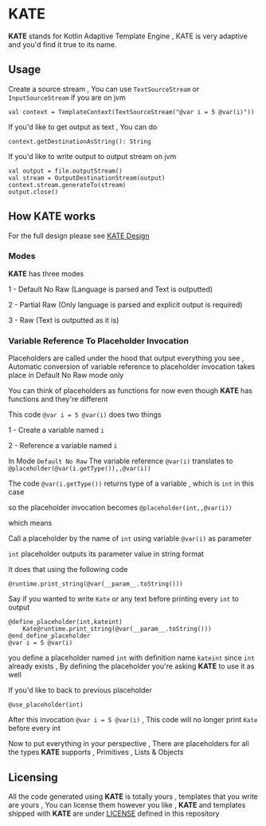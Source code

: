 # KATE

__KATE__ stands for Kotlin Adaptive Template Engine , KATE is very adaptive and
you'd find it true to its name.

## Usage

Create a source stream , You can use `TextSourceStream` or `InputSourceStream` if you are on jvm

```
val context = TemplateContext(TextSourceStream("@var i = 5 @var(i)"))
```

If you'd like to get output as text , You can do

```
context.getDestinationAsString(): String
```

If you'd like to write output to output stream on jvm

```
val output = file.outputStream()
val stream = OutputDestinationStream(output)
context.stream.generateTo(stream)
output.close()
```

## How KATE works

For the full design please see [KATE Design](./DESIGN.md)

### Modes

__KATE__ has three modes

1 - Default No Raw (Language is parsed and Text is outputted)

2 - Partial Raw (Only language is parsed and explicit output is required)

3 - Raw (Text is outputted as it is)

### Variable Reference To Placeholder Invocation

Placeholders are called under the hood that output everything you see , Automatic conversion of variable reference to
placeholder invocation takes place in Default No Raw mode only

You can think of placeholders as functions for now even though __KATE__ has functions and they're different

This code `@var i = 5 @var(i)` does two things

1 - Create a variable named `i`

2 - Reference a variable named `i`

In Mode `Default No Raw` The variable reference `@var(i)` translates to `@placeholder(@var(i.getType()),,@var(i))`

The code `@var(i.getType())` returns type of a variable , which is `int` in this case

so the placeholder invocation becomes `@placeholder(int,,@var(i))`

which means

Call a placeholder by the name of `int` using variable `@var(i)` as parameter

`int` placeholder outputs its parameter value in string format

It does that using the following code

```
@runtime.print_string(@var(__param__.toString()))
```

Say if you wanted to write `Kate` or any text before printing every `int` to output

```
@define_placeholder(int,kateint)
    Kate@runtime.print_string(@var(__param__.toString()))
@end_define_placeholder
@var i = 5 @var(i)
```

you define a placeholder named `int` with definition name `kateint` since `int` already exists , By defining the
placeholder you're asking __KATE__ to use it as well

If you'd like to back to previous placeholder

`@use_placeholder(int)`

After this invocation `@var i = 5 @var(i)` , This code will no longer print `Kate` before every int

Now to put everything in your perspective , There are placeholders for all the types __KATE__ supports , Primitives ,
Lists & Objects

## Licensing

All the code generated using __KATE__ is totally yours , templates that you write are yours , You can license them however you like , __KATE__ and templates shipped with __KATE__ are under [LICENSE](./LICENSE) defined in this repository
